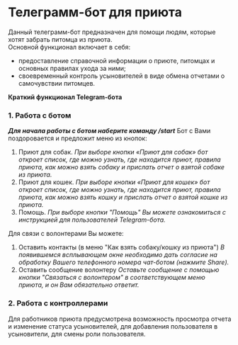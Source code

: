 # Телеграмм-бот для приюта

Данный телеграмм-бот предназначен для помощи людям, которые хотят забрать питомца из приюта.  
Основной функционал включает в себя:
* предоставление справочной информации о приюте, питомцах и основных правилах ухода за ними;
* своевременный контроль усыновителей в виде обмена отчетами о самочувствии питомцев.

<b>Краткий функционал Telegram-бота</b>
### 1. Работа с ботом
<b><i>Для начала работы с ботом наберите команду /start</i></b>
Бот с Вами поздоровается и предложит меню из кнопок:
1.	Приют для собак.
<i>При выборе кнопки «Приют для собак» бот откроет список, где можно узнать, где находится приют, правила приюта, как можно взять собаку и прислать отчет о взятой собаке из приюта.</i>
2.	Приют для кошек.
<i>При выборе кнопки «Приют для кошек» бот откроет список, где можно узнать, где находится приют, правила приюта, как можно взять кошку и прислать отчет о взятой кошке из приюта.</i>
3.	Помощь.
<i>При выборе кнопки "Помощь" Вы можете ознакомиться с инструкцией для пользователей Telegram-бота.</i>

Для связи с волонтерами Вы можете:
1.  Оставить контакты (в меню "Как взять собаку/кошку из приюта")
<i>В появившемся всплывающем окне необходимо дать согласие на обработку Вашего телефонного номера чат-ботом (нажмите Share).</i>
2.  Оставить сообщение волонтеру
<i>Оставьте сообщение с помощью кнопки "Связаться с волонтером" в соответствующем меню приюта, и он Вам обязательно ответит.</i>

### 2. Работа с контроллерами
Для работников приюта предусмотрена возможность просмотра отчета и изменение статуса усыновителей, для добавления пользователя в усыновители, для смены роли пользователя.
